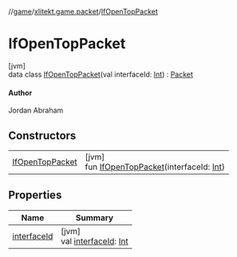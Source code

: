 //[game](../../../index.md)/[xlitekt.game.packet](../index.md)/[IfOpenTopPacket](index.md)

# IfOpenTopPacket

[jvm]\
data class [IfOpenTopPacket](index.md)(val interfaceId: [Int](https://kotlinlang.org/api/latest/jvm/stdlib/kotlin/-int/index.html)) : [Packet](../-packet/index.md)

#### Author

Jordan Abraham

## Constructors

| | |
|---|---|
| [IfOpenTopPacket](-if-open-top-packet.md) | [jvm]<br>fun [IfOpenTopPacket](-if-open-top-packet.md)(interfaceId: [Int](https://kotlinlang.org/api/latest/jvm/stdlib/kotlin/-int/index.html)) |

## Properties

| Name | Summary |
|---|---|
| [interfaceId](interface-id.md) | [jvm]<br>val [interfaceId](interface-id.md): [Int](https://kotlinlang.org/api/latest/jvm/stdlib/kotlin/-int/index.html) |
